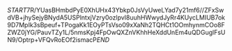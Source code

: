 $START$7R/YUasBHmbdPyE0XhUHx43Ybkp0JsVyUweLYad7y21mf6//ZFxSwdVB+jhySejyBNydA5USPlntxjVzry0ozlpvI8uuhHWwydJyRr4KUycLMIUB7ok9D7MpIk3sBpeuf+TPogaKk1EOyPTsVso09xXaNh2TQHCt1OOmhynmCOo8FZWZ0jYG/PauvTZy1L/5nmsKpj4FpOwQXZnVKhhHeXddUnEm4uQDGuglFsUN9/Optrp+VFQvRoEOf2ismacP$END$